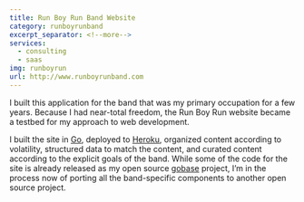 ```yaml
---
title: Run Boy Run Band Website
category: runboyrunband
excerpt_separator: <!--more-->
services:
  - consulting
  - saas
img: runboyrun
url: http://www.runboyrunband.com
---
```


I built this application for the band that was my primary occupation for a few
years. Because I had near-total freedom, the Run Boy Run website became a
testbed for my approach to web development.<!--more-->

I built the site in [Go](http://golang.org), deployed to
[Heroku](http://heroku.com), organized content according to volatility,
structured data to match the content, and curated content according to the
explicit goals of the band. While some of the code for the site is already
released as my open source [gobase](http://github.com/lazyengineering/gobase)
project, I’m in the process now of porting all the band-specific components
to another open source project.
